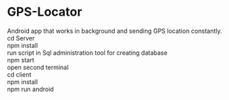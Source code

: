 # GPS-Locator
Android app that works in background and sending GPS location constantly.  
cd Server  
npm install  
run script in Sql administration tool for creating database  
npm start  
open second terminal  
cd client   
npm install  
npm run android  
